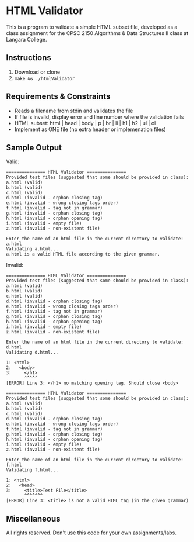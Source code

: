 # HTML Validator

This is a program to validate a simple HTML subset file, developed as a class assignment for the CPSC 2150 Algorithms & Data Structures II class at Langara College.

## Instructions

1. Download or clone
2. ```make && ./htmlValidator```

## Requirements & Constraints

* Reads a filename from stdin and validates the file
* If file is invalid, display error and line number where the validation fails
* HTML subset: html | head | body | p | br | li | h1 | h2 | ul | ol
* Implement as ONE file (no extra header or implemenation files)

## Sample Output

Valid:

```
=============== HTML Validator ===============
Provided test files (suggested that some should be provided in class):
a.html (valid)
b.html (valid)
c.html (valid)
d.html (invalid - orphan closing tag)
e.html (invalid - wrong closing tags order)
f.html (invalid - tag not in grammar)
g.html (invalid - orphan closing tag)
h.html (invalid - orphan opening tag)
i.html (invalid - empty file)
z.html (invalid - non-existent file)

Enter the name of an html file in the current directory to validate: a.html
Validating a.html...
a.html is a valid HTML file according to the given grammar.
```

Invalid:

```
=============== HTML Validator ===============
Provided test files (suggested that some should be provided in class):
a.html (valid)
b.html (valid)
c.html (valid)
d.html (invalid - orphan closing tag)
e.html (invalid - wrong closing tags order)
f.html (invalid - tag not in grammar)
g.html (invalid - orphan closing tag)
h.html (invalid - orphan opening tag)
i.html (invalid - empty file)
z.html (invalid - non-existent file)

Enter the name of an html file in the current directory to validate: d.html
Validating d.html...

1: <html>
2:   <body>
3:     </h1>
       ^^^^^
[ERROR] Line 3: </h1> no matching opening tag. Should close <body>
```

```
=============== HTML Validator ===============
Provided test files (suggested that some should be provided in class):
a.html (valid)
b.html (valid)
c.html (valid)
d.html (invalid - orphan closing tag)
e.html (invalid - wrong closing tags order)
f.html (invalid - tag not in grammar)
g.html (invalid - orphan closing tag)
h.html (invalid - orphan opening tag)
i.html (invalid - empty file)
z.html (invalid - non-existent file)

Enter the name of an html file in the current directory to validate: f.html
Validating f.html...

1: <html>
2:   <head>
3:     <title>Test File</title>
       ^^^^^^^
[ERROR] Line 3: <title> is not a valid HTML tag (in the given grammar)
```


## Miscellaneous

All rights reserved. Don't use this code for your own assignments/labs.